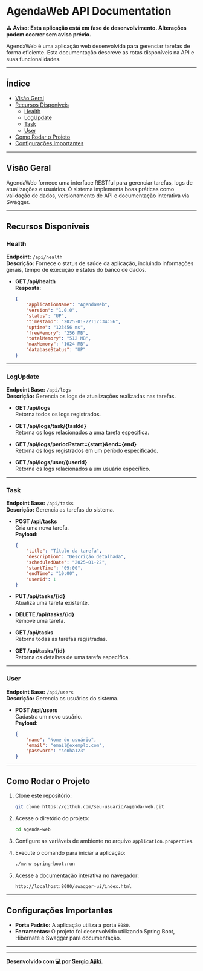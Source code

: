 # AgendaWeb API Documentation

**⚠️ Aviso: Esta aplicação está em fase de desenvolvimento. Alterações podem ocorrer sem aviso prévio.**

AgendaWeb é uma aplicação web desenvolvida para gerenciar tarefas de forma eficiente. Esta documentação descreve as rotas disponíveis na API e suas funcionalidades.

---

## Índice

- [Visão Geral](#visão-geral)
- [Recursos Disponíveis](#recursos-disponíveis)
    - [Health](#health)
    - [LogUpdate](#logupdate)
    - [Task](#task)
    - [User](#user)
- [Como Rodar o Projeto](#como-rodar-o-projeto)
- [Configurações Importantes](#configurações-importantes)

---

## Visão Geral

AgendaWeb fornece uma interface RESTful para gerenciar tarefas, logs de atualizações e usuários. O sistema implementa boas práticas como validação de dados, versionamento de API e documentação interativa via Swagger.

---

## Recursos Disponíveis

### Health

**Endpoint:** `/api/health`  
**Descrição:** Fornece o status de saúde da aplicação, incluindo informações gerais, tempo de execução e status do banco de dados.

- **GET /api/health**  
  **Resposta:**
  ```json
  {
      "applicationName": "AgendaWeb",
      "version": "1.0.0",
      "status": "UP",
      "timestamp": "2025-01-22T12:34:56",
      "uptime": "123456 ms",
      "freeMemory": "256 MB",
      "totalMemory": "512 MB",
      "maxMemory": "1024 MB",
      "databaseStatus": "UP"
  }
  ```

---

### LogUpdate

**Endpoint Base:** `/api/logs`  
**Descrição:** Gerencia os logs de atualizações realizadas nas tarefas.

- **GET /api/logs**  
  Retorna todos os logs registrados.

- **GET /api/logs/task/{taskId}**  
  Retorna os logs relacionados a uma tarefa específica.

- **GET /api/logs/period?start={start}&end={end}**  
  Retorna os logs registrados em um período especificado.

- **GET /api/logs/user/{userId}**  
  Retorna os logs relacionados a um usuário específico.

---

### Task

**Endpoint Base:** `/api/tasks`  
**Descrição:** Gerencia as tarefas do sistema.

- **POST /api/tasks**  
  Cria uma nova tarefa.  
  **Payload:**
  ```json
  {
      "title": "Título da tarefa",
      "description": "Descrição detalhada",
      "scheduledDate": "2025-01-22",
      "startTime": "09:00",
      "endTime": "10:00",
      "userId": 1
  }
  ```

- **PUT /api/tasks/{id}**  
  Atualiza uma tarefa existente.

- **DELETE /api/tasks/{id}**  
  Remove uma tarefa.

- **GET /api/tasks**  
  Retorna todas as tarefas registradas.

- **GET /api/tasks/{id}**  
  Retorna os detalhes de uma tarefa específica.

---

### User

**Endpoint Base:** `/api/users`  
**Descrição:** Gerencia os usuários do sistema.

- **POST /api/users**  
  Cadastra um novo usuário.  
  **Payload:**
  ```json
  {
      "name": "Nome do usuário",
      "email": "email@exemplo.com",
      "password": "senha123"
  }
  ```

---

## Como Rodar o Projeto

1. Clone este repositório:
   ```bash
   git clone https://github.com/seu-usuario/agenda-web.git
   ```

2. Acesse o diretório do projeto:
   ```bash
   cd agenda-web
   ```

3. Configure as variáveis de ambiente no arquivo `application.properties`.

4. Execute o comando para iniciar a aplicação:
   ```bash
   ./mvnw spring-boot:run
   ```

5. Acesse a documentação interativa no navegador:
   ```
   http://localhost:8080/swagger-ui/index.html
   ```

---

## Configurações Importantes


- **Porta Padrão:** A aplicação utiliza a porta `8080`.
- **Ferramentas:** O projeto foi desenvolvido utilizando Spring Boot, Hibernate e Swagger para documentação.

---

---

**Desenvolvido com 💻 por [Sergio Ajiki](https://github.com/sergioajiki).**

